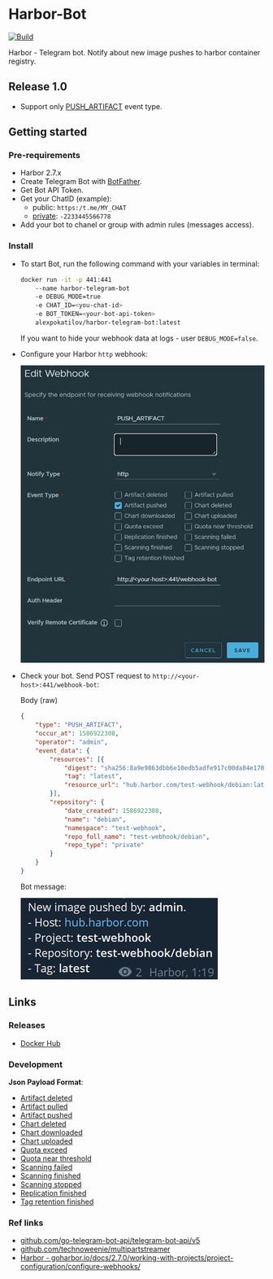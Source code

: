 # Harbor-Bot

[![Build](https://github.com/AlexPokatilov/Harbor-Telegram-Bot/actions/workflows/docker.yml/badge.svg)](https://github.com/AlexPokatilov/Harbor-Telegram-Bot/actions/workflows/docker.yml)

Harbor - Telegram bot. Notify about new image pushes to harbor container registry.

## Release 1.0

- Support only [PUSH_ARTIFACT](https://goharbor.io/docs/2.7.0/working-with-projects/project-configuration/configure-webhooks/#:~:text=artifact%20to%20registry-,PUSH_ARTIFACT,-Repository%20namespace%20name) event type.

## Getting started

### Pre-requirements

- Harbor 2.7.x
- Create Telegram Bot with [BotFather](https://core.telegram.org/bots/features#botfather).
- Get Bot API Token.
- Get your ChatID (example):
    - public: `https:/t.me/MY_CHAT`
    - [private](https://telegram-bot-sdk.readme.io/reference/getupdates): `-2233445566778`
- Add your bot to chanel or group with admin rules (messages access).

### Install

- To start Bot, run the following command with your variables in terminal:

    ``` bash
    docker run -it -p 441:441
        --name harbor-telegram-bot
        -e DEBUG_MODE=true
        -e CHAT_ID=<you-chat-id>
        -e BOT_TOKEN=<your-bot-api-token>
        alexpokatilov/harbor-telegram-bot:latest
    ```

    If you want to hide your webhook data at logs - user `DEBUG_MODE=false`.

- Configure your Harbor `http` webhook:

    ![Alt text](./readme/harbor-webhook.png)

- Check your bot. Send POST request to `http://<your-host>:441/webhook-bot`:

    Body (raw)
    ```json
    {
        "type": "PUSH_ARTIFACT",
        "occur_at": 1586922308,
        "operator": "admin",
        "event_data": {
            "resources": [{
                "digest": "sha256:8a9e9863dbb6e10edb5adfe917c00da84e1700fa76e7ed02476aa6e6fb8ee0d8",
                "tag": "latest",
                "resource_url": "hub.harbor.com/test-webhook/debian:latest"
            }],
            "repository": {
                "date_created": 1586922308,
                "name": "debian",
                "namespace": "test-webhook",
                "repo_full_name": "test-webhook/debian",
                "repo_type": "private"
            }
        }
    }
    ```

    Bot message:

    ![Alt text](./readme/message-example.png)

## Links

### Releases

- [Docker Hub](https://hub.docker.com/r/alexpokatilov/harbor-telegram-bot)

### Development

**Json Payload Format**:

- [Artifact deleted](./readme/PayloadFormat/DELETE_ARTIFACT.json)
- [Artifact pulled](./readme/PayloadFormat/PULL_ARTIFACT.json)
- [Artifact pushed](./readme/PayloadFormat/PULL_ARTIFACT.json)
- [Chart deleted](./readme/PayloadFormat/DELETE_CHART.json)
- [Chart downloaded](./readme/PayloadFormat/DOWNLOAD_CHART.json)
- [Chart uploaded](./readme/PayloadFormat/UPLOAD_CHART.json)
- [Quota exceed](./readme/PayloadFormat/QUOTA_EXCEED.json)
- [Quota near threshold](./readme/PayloadFormat/QUOTA_WARNING.json)
- [Scanning failed](./readme/PayloadFormat/SCANNING_FAILED.json)
- [Scanning finished](./readme/PayloadFormat/SCANNING_COMPLETED.json)
- [Scanning stopped](./readme/PayloadFormat/SCANNING_STOPPED.json)
- [Replication finished](./readme/PayloadFormat/REPLICATION.json)
- [Tag retention finished](./readme/PayloadFormat/TAG_RETENTION_FINISHED.json)

### Ref links

- [github.com/go-telegram-bot-api/telegram-bot-api/v5](https://pkg.go.dev/github.com/go-telegram-bot-api/telegram-bot-api/v5@v5.5.1)
- [github.com/technoweenie/multipartstreamer](https://pkg.go.dev/github.com/technoweenie/multipartstreamer@v1.0.1)
- [Harbor - goharbor.io/docs/2.7.0/working-with-projects/project-configuration/configure-webhooks/](https://goharbor.io/docs/2.7.0/working-with-projects/project-configuration/configure-webhooks/)

